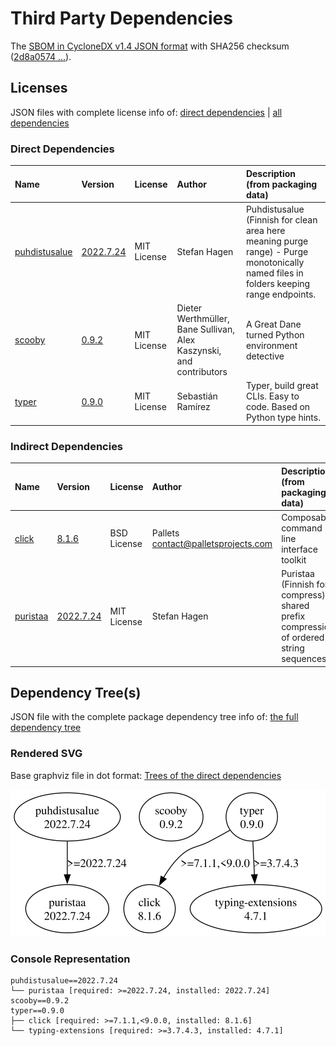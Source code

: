 # Third Party Dependencies

<!--[[[fill sbom_sha256()]]]-->
The [SBOM in CycloneDX v1.4 JSON format](https://git.sr.ht/~sthagen/kiirastuli/blob/default/etc/sbom/cdx.json) with SHA256 checksum ([2d8a0574 ...](https://git.sr.ht/~sthagen/kiirastuli/blob/default/etc/sbom/cdx.json.sha256 "sha256:2d8a0574236419a40cc4c4fb6f3caad97914f697a5071a61050d595a1eba935b")).
<!--[[[end]]] (checksum: 0e186e361c1e6b19776cc9f8d6998af7)-->
## Licenses 

JSON files with complete license info of: [direct dependencies](direct-dependency-licenses.json) | [all dependencies](all-dependency-licenses.json)

### Direct Dependencies

<!--[[[fill direct_dependencies_table()]]]-->
| Name                                                      | Version                                                        | License     | Author                                                              | Description (from packaging data)                                                                                                     |
|:----------------------------------------------------------|:---------------------------------------------------------------|:------------|:--------------------------------------------------------------------|:--------------------------------------------------------------------------------------------------------------------------------------|
| [puhdistusalue](https://git.sr.ht/~sthagen/puhdistusalue) | [2022.7.24](https://pypi.org/project/puhdistusalue/2022.7.24/) | MIT License | Stefan Hagen                                                        | Puhdistusalue (Finnish for clean area here meaning purge range) - Purge monotonically named files in folders keeping range endpoints. |
| [scooby](https://github.com/banesullivan/scooby)          | [0.9.2](https://pypi.org/project/scooby/0.9.2/)                | MIT License | Dieter Werthmüller, Bane Sullivan, Alex Kaszynski, and contributors | A Great Dane turned Python environment detective                                                                                      |
| [typer](https://github.com/tiangolo/typer)                | [0.9.0](https://pypi.org/project/typer/0.9.0/)                 | MIT License | Sebastián Ramírez                                                   | Typer, build great CLIs. Easy to code. Based on Python type hints.                                                                    |
<!--[[[end]]] (checksum: 258ee3bfc5b483e7cffd393097f4a94a)-->

### Indirect Dependencies

<!--[[[fill indirect_dependencies_table()]]]-->
| Name                                            | Version                                                   | License     | Author                                | Description (from packaging data)                                                        |
|:------------------------------------------------|:----------------------------------------------------------|:------------|:--------------------------------------|:-----------------------------------------------------------------------------------------|
| [click](https://palletsprojects.com/p/click/)   | [8.1.6](https://pypi.org/project/click/8.1.6/)            | BSD License | Pallets <contact@palletsprojects.com> | Composable command line interface toolkit                                                |
| [puristaa](https://git.sr.ht/~sthagen/puristaa) | [2022.7.24](https://pypi.org/project/puristaa/2022.7.24/) | MIT License | Stefan Hagen                          | Puristaa (Finnish for compress) - shared prefix compression of ordered string sequences. |
<!--[[[end]]] (checksum: 1c8887d2dcd652543a47a4ceefbfa84e)-->

## Dependency Tree(s)

JSON file with the complete package dependency tree info of: [the full dependency tree](package-dependency-tree.json)

### Rendered SVG

Base graphviz file in dot format: [Trees of the direct dependencies](package-dependency-tree.dot.txt)

<img src="./package-dependency-tree.svg" alt="Trees of the direct dependencies" title="Trees of the direct dependencies"/>

### Console Representation

<!--[[[fill dependency_tree_console_text()]]]-->
````console
puhdistusalue==2022.7.24
└── puristaa [required: >=2022.7.24, installed: 2022.7.24]
scooby==0.9.2
typer==0.9.0
├── click [required: >=7.1.1,<9.0.0, installed: 8.1.6]
└── typing-extensions [required: >=3.7.4.3, installed: 4.7.1]
````
<!--[[[end]]] (checksum: 84dcbbad2d76457e23be3a074a6a7448)-->
